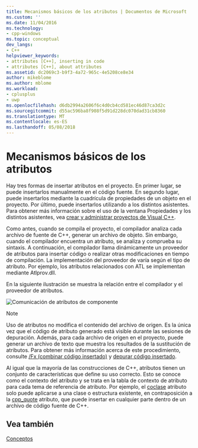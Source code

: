 ```yaml
---
title: Mecanismos básicos de los atributos | Documentos de Microsoft
ms.custom: ''
ms.date: 11/04/2016
ms.technology:
- cpp-windows
ms.topic: conceptual
dev_langs:
- C++
helpviewer_keywords:
- attributes [C++], inserting in code
- attributes [C++], about attributes
ms.assetid: dc2069c3-b9f3-4a72-965c-4e5208ce8e34
author: mikeblome
ms.author: mblome
ms.workload:
- cplusplus
- uwp
ms.openlocfilehash: d6db2994a2606f6c4d0cb4cd581ec46d87ca3d2c
ms.sourcegitcommit: d55ac596ba8f908f5d91d228dc070dad31cb8360
ms.translationtype: MT
ms.contentlocale: es-ES
ms.lasthandoff: 05/08/2018
---
```

# <a name="basic-mechanics-of-attributes"></a>Mecanismos básicos de los atributos
Hay tres formas de insertar atributos en el proyecto. En primer lugar, se puede insertarlos manualmente en el código fuente. En segundo lugar, puede insertarlos mediante la cuadrícula de propiedades de un objeto en el proyecto. Por último, puede insertarlos utilizando a los distintos asistentes. Para obtener más información sobre el uso de la ventana Propiedades y los distintos asistentes, vea [crear y administrar proyectos de Visual C++](../ide/creating-and-managing-visual-cpp-projects.md).  
  
 Como antes, cuando se compila el proyecto, el compilador analiza cada archivo de fuente de C++, generar un archivo de objeto. Sin embargo, cuando el compilador encuentra un atributo, se analiza y comprueba su sintaxis. A continuación, el compilador llama dinámicamente un proveedor de atributos para insertar código o realizar otras modificaciones en tiempo de compilación. La implementación del proveedor de varía según el tipo de atributo. Por ejemplo, los atributos relacionados con ATL se implementan mediante Atlprov.dll.  
  
 En la siguiente ilustración se muestra la relación entre el compilador y el proveedor de atributos.  
  
 ![Comunicación de atributos de componente](../windows/media/vccompattrcomm.gif "vcCompAttrComm")  
  
> [!NOTE]
>  Uso de atributos no modifica el contenido del archivo de origen. Es la única vez que el código de atributo generado está visible durante las sesiones de depuración. Además, para cada archivo de origen en el proyecto, puede generar un archivo de texto que muestra los resultados de la sustitución de atributos. Para obtener más información acerca de este procedimiento, consulte [/Fx (combinar código insertado)](../build/reference/fx-merge-injected-code.md) y [depurar código insertado](/visualstudio/debugger/how-to-debug-injected-code).  
  
 Al igual que la mayoría de las construcciones de C++, atributos tienen un conjunto de características que define su uso correcto. Esto se conoce como el contexto del atributo y se trata en la tabla de contexto de atributo para cada tema de referencia de atributo. Por ejemplo, el [coclase](../windows/coclass.md) atributo solo puede aplicarse a una clase o estructura existente, en contraposición a la [cpp_quote](../windows/cpp-quote.md) atributo, que puede insertar en cualquier parte dentro de un archivo de código fuente de C++.  
  
## <a name="see-also"></a>Vea también  
 [Conceptos](../windows/attributed-programming-concepts.md)